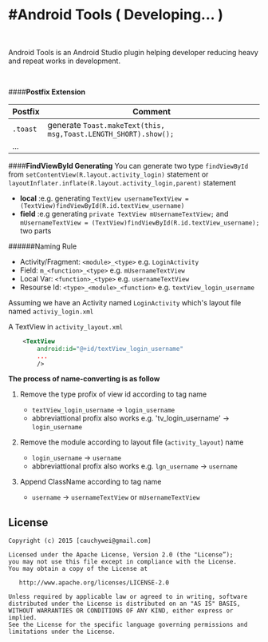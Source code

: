 #Android Tools ( Developing... )
====================
<br/>

Android Tools is an Android Studio plugin helping developer reducing heavy and repeat works in development.

<br>

####**Postfix Extension**

Postfix   |Comment
----------|---------
`.toast`    |generate `Toast.makeText(this, msg,Toast.LENGTH_SHORT).show();`
...      | 



####**FindViewById Generating**
You can generate two type `findViewById` from  `setContentView(R.layout.activity_login)` statement or `layoutInflater.inflate(R.layout.activity_login,parent)` statement

*	**local** :e.g. generating `TextView usernameTextView = (TextView)findViewById(R.id.textView_username)`
*	**field** :e.g generating `private TextView mUsernameTextView;` and<br/>
	`mUsernameTextView = (TextView)findViewById(R.id.textView_username);`  two parts

######Naming Rule
*	Activity/Fragment: `<module>_<type>` e.g. `LoginActivity`
*	Field: `m_<function>_<type>` e.g. `mUsernameTextView`
*	Local Var: `<function>_<type>` e.g. `usernameTextView`
*	Resourse Id: `<type>_<module>_<function>` e.g. `textView_login_username`

Assuming we have an Activity named `LoginActivity` which's layout file named `activiy_login.xml`

A TextView in `activity_layout.xml`

```xml
	<TextView
		android:id="@+id/textView_login_username"
		...
		/>
``` 

**The process of name-converting is as follow**

1.	Remove the type profix of view id according to tag name
	*	`textView_login_username` -> `login_username`
	*	abbreviattional profix also works e.g. 'tv_login_username' -> `login_username`
2.	Remove the module according to layout file (`activity_layout`) name
	*	`login_username` -> `username`
	*	abbreviattional profix also works e.g. `lgn_username` -> `username`
	
3.	Append ClassName according to tag name
	*	`username` -> `usernameTextView` or `mUsernameTextView`
	


License
-----------
```
Copyright (c) 2015 [cauchywei@gmail.com]

Licensed under the Apache License, Version 2.0 (the "License”);
you may not use this file except in compliance with the License.
You may obtain a copy of the License at

   http://www.apache.org/licenses/LICENSE-2.0

Unless required by applicable law or agreed to in writing, software
distributed under the License is distributed on an "AS IS" BASIS,
WITHOUT WARRANTIES OR CONDITIONS OF ANY KIND, either express or implied.
See the License for the specific language governing permissions and
limitations under the License.
```